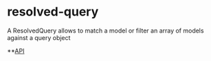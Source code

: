 # resolved-query
A ResolvedQuery allows to match a model or filter an array of models against a query object 

**[API](API.md)
